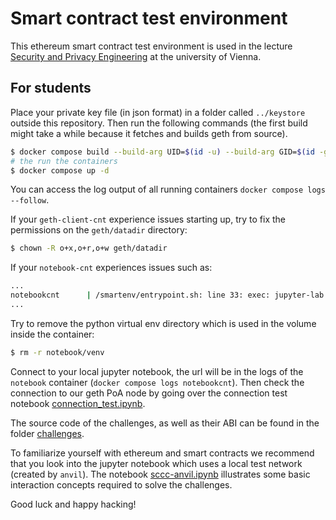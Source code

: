 # Smart contract test environment

This ethereum smart contract test environment is used in the lecture [Security and Privacy Engineering](https://ufind.univie.ac.at/en/course.html?lv=052011&semester=2023W) at the university of Vienna. 

## For students

Place your private key file (in json format) in a folder called `../keystore`  outside this repository. 
Then run the following commands (the first build might take a while because it fetches and builds geth from source). 
```bash
$ docker compose build --build-arg UID=$(id -u) --build-arg GID=$(id -g) 
# the run the containers 
$ docker compose up -d  
```
You can access the log output of all running containers `docker compose logs --follow`.

If your `geth-client-cnt` experience issues starting up, try to fix the permissions on the `geth/datadir`
directory:
```bash
$ chown -R o+x,o+r,o+w geth/datadir
```

If your `notebook-cnt` experiences issues such as:
```bash
...
notebookcnt      | /smartenv/entrypoint.sh: line 33: exec: jupyter-lab: not found
...
```
Try to remove the python virtual env directory which is used in the volume inside the container:
```bash
$ rm -r notebook/venv
```

Connect to your local jupyter notebook, the url will be in the logs of the `notebook` container (`docker compose logs notebookcnt`).
Then check the connection to our geth PoA node by going over the connection test notebook
[connection_test.ipynb](./notebook/connection_test.ipynb).

The source code of the challenges, as well as their ABI can be found in the folder [challenges](./notebook/challenges).

To familiarize yourself with ethereum and smart contracts we recommend that you look into the jupyter notebook which uses a local test network (created by `anvil`). The notebook [sccc-anvil.ipynb](./notebook/sccc-anvil.ipynb) illustrates some basic interaction concepts required to solve the challenges. 

Good luck and happy hacking!